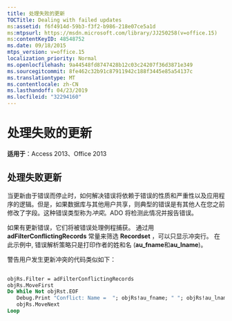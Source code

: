 ```yaml
---
title: 处理失败的更新
TOCTitle: Dealing with failed updates
ms:assetid: f6f4914d-59b3-f3f2-b986-218e07ce5a1d
ms:mtpsurl: https://msdn.microsoft.com/library/JJ250258(v=office.15)
ms:contentKeyID: 48548752
ms.date: 09/18/2015
mtps_version: v=office.15
localization_priority: Normal
ms.openlocfilehash: 9a44548fd8747428b12c03c24207f36d3871e349
ms.sourcegitcommit: 8fe462c32b91c87911942c188f3445e85a54137c
ms.translationtype: MT
ms.contentlocale: zh-CN
ms.lasthandoff: 04/23/2019
ms.locfileid: "32294160"
---
```

# <a name="dealing-with-failed-updates"></a>处理失败的更新

**适用于**：Access 2013、Office 2013

## <a name="dealing-with-failed-updates"></a>处理失败更新

当更新由于错误而停止时，如何解决错误将依赖于错误的性质和严重性以及应用程序的逻辑。但是，如果数据库与其他用户共享，则典型的错误是有其他人在您之前修改了字段。这种错误类型称为*冲突*。ADO 将检测此情况并报告错误。

如果有更新错误，它们将被错误处理例程捕获。 通过用 **adFilterConflictingRecords** 常量来筛选 **Recordset** ，可以只显示冲突行。 在此示例中, 错误解析策略只是打印作者的姓和名 (**au\_fname**和**au\_lname**)。

警告用户发生更新冲突的代码类似如下：

```vb 
 
objRs.Filter = adFilterConflictingRecords 
objRs.MoveFirst 
Do While Not objRst.EOF 
   Debug.Print "Conflict: Name =  "; objRs!au_fname; " "; objRs!au_lname 
   objRs.MoveNext 
Loop 
```

